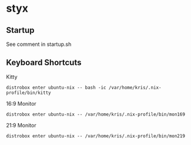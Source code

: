 # styx

## Startup

See comment in startup.sh

## Keyboard Shortcuts

Kitty
```
distrobox enter ubuntu-nix -- bash -ic /var/home/kris/.nix-profile/bin/kitty
```

16:9 Monitor
```
distrobox enter ubuntu-nix -- /var/home/kris/.nix-profile/bin/mon169
```

21:9 Monitor
```
distrobox enter ubuntu-nix -- /var/home/kris/.nix-profile/bin/mon219
```
